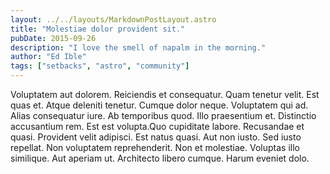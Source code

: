 ```yaml
---
layout: ../../layouts/MarkdownPostLayout.astro
title: "Molestiae dolor provident sit."
pubDate: 2015-09-26
description: "I love the smell of napalm in the morning."
author: "Ed Ible"
tags: ["setbacks", "astro", "community"]
---
```


Voluptatem aut dolorem. Reiciendis et consequatur. Quam tenetur velit. Est quas et. Atque deleniti tenetur. Cumque dolor neque. Voluptatem qui ad. Alias consequatur iure. Ab temporibus quod. Illo praesentium et. Distinctio accusantium rem. Est est volupta.Quo cupiditate labore. Recusandae et quasi. Provident velit adipisci. Est natus quasi. Aut non iusto. Sed iusto repellat. Non voluptatem reprehenderit. Non et molestiae. Voluptas illo similique. Aut aperiam ut. Architecto libero cumque. Harum eveniet dolo.

